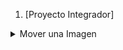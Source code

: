 1. [Proyecto Integrador]




<details>
  <summary>Mover una Imagen</summary>
  
  <br/>
  

  
    
  **Juego, imagen , movimiento
this.load.spritesheet('coete', './img/coete.png' 35, 90);

 this.image = this.physics.add.image(500, 500, 'Jupiter');
        this.image.body.allowGravity = false;

        this.cursors = this.input.keyboard.createCursorKeys();
        
Este es el create para mover el personaje con flechas, parte 1

update() {
        if(this.cursors.left.isDown) {
            this.Jupiter = this.image.setVelocityX(-500);
        }
        else if (this.cursors.right.isDown) {
            this.Jupiter = this.image.setVelocityX(500);
        }
        else {
            this.Jupiter = this.image.setVelocityX(0);
        }
        if(this.cursors.up.isDown) {
            this.Jupiter = this.image.setVelocityY(-500);
        }
        else if (this.cursors.down.isDown) {
            this.Jupiter = this.image.setVelocityY(500);
        }
        else {
            this.image.setVelocityY(0);
        }
    }
Esto es para que el personaje se mueva con las flechas, parte 2**
  

  **Apuntes de la clase:**
  <br/>
  <img width="500" src="" alt="notas clase 1">
</details>




